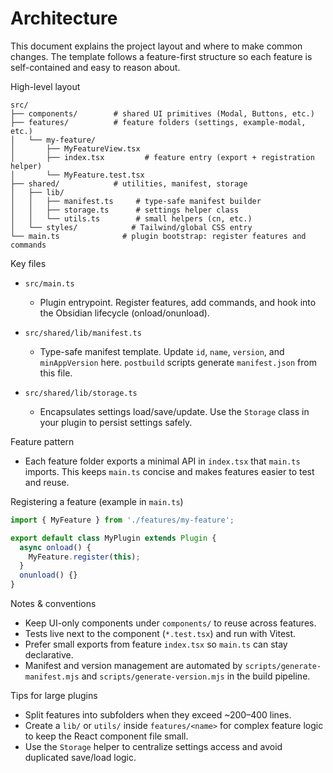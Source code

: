 # Architecture

This document explains the project layout and where to make common changes. The template follows a feature-first structure so each feature is self-contained and easy to reason about.

High-level layout

```
src/
├── components/        # shared UI primitives (Modal, Buttons, etc.)
├── features/          # feature folders (settings, example-modal, etc.)
│   └── my-feature/
│       ├── MyFeatureView.tsx
│       ├── index.tsx         # feature entry (export + registration helper)
│       └── MyFeature.test.tsx
├── shared/            # utilities, manifest, storage
│   ├── lib/
│   │   ├── manifest.ts     # type-safe manifest builder
│   │   ├── storage.ts      # settings helper class
│   │   └── utils.ts        # small helpers (cn, etc.)
│   └── styles/            # Tailwind/global CSS entry
└── main.ts              # plugin bootstrap: register features and commands
```

Key files

- `src/main.ts`
  - Plugin entrypoint. Register features, add commands, and hook into the Obsidian lifecycle (onload/onunload).

- `src/shared/lib/manifest.ts`
  - Type-safe manifest template. Update `id`, `name`, `version`, and `minAppVersion` here. `postbuild` scripts generate `manifest.json` from this file.

- `src/shared/lib/storage.ts`
  - Encapsulates settings load/save/update. Use the `Storage` class in your plugin to persist settings safely.

Feature pattern

- Each feature folder exports a minimal API in `index.tsx` that `main.ts` imports. This keeps `main.ts` concise and makes features easier to test and reuse.

Registering a feature (example in `main.ts`)

```ts
import { MyFeature } from './features/my-feature';

export default class MyPlugin extends Plugin {
  async onload() {
    MyFeature.register(this);
  }
  onunload() {}
}
```

Notes & conventions

- Keep UI-only components under `components/` to reuse across features.
- Tests live next to the component (`*.test.tsx`) and run with Vitest.
- Prefer small exports from feature `index.tsx` so `main.ts` can stay declarative.
- Manifest and version management are automated by `scripts/generate-manifest.mjs` and `scripts/generate-version.mjs` in the build pipeline.

Tips for large plugins

- Split features into subfolders when they exceed ~200–400 lines.
- Create a `lib/` or `utils/` inside `features/<name>` for complex feature logic to keep the React component file small.
- Use the `Storage` helper to centralize settings access and avoid duplicated save/load logic.
